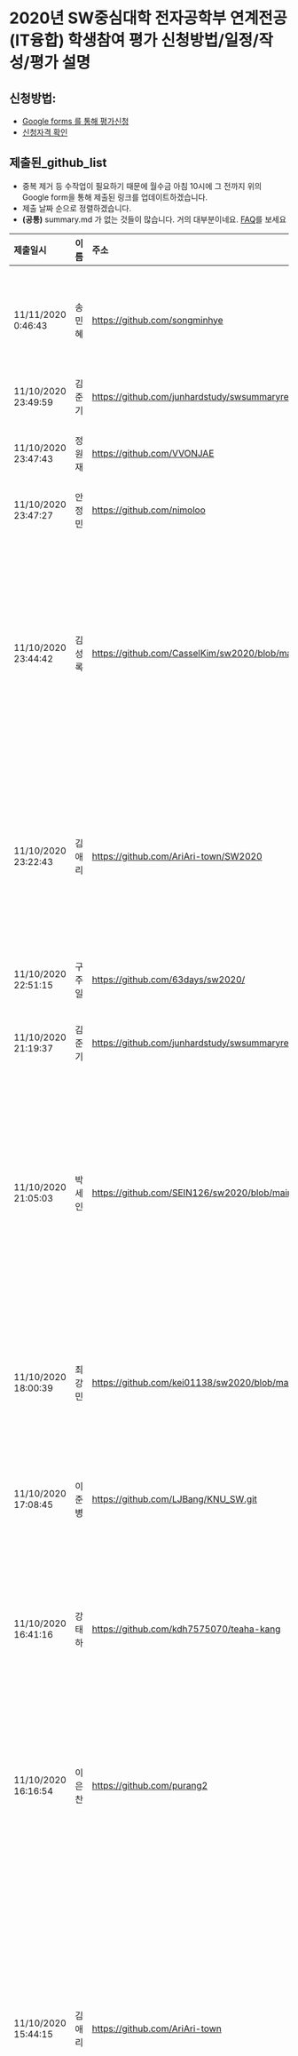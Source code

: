 # 2020년 SW중심대학 전자공학부 연계전공(IT융합) 학생참여 평가 신청방법/일정/작성/평가 설명

## 신청방법: 
- [Google forms 를 통해 평가신청](https://docs.google.com/forms/d/e/1FAIpQLSeOBa-ypL9Fm6xFZpUE-ymmUlp2sy91yAHfeX8F_DAoFHW8nA/viewform?usp=sf_link)
- [신청자격 확인](classlist.md)

## 제출된_github_list
* 중복 제거 등 수작업이 필요하기 때문에 월수금 아침 10시에 그 전까지 위의 Google form을 통해 제출된 링크를 업데이트하겠습니다.
* 제출 날짜 순으로 정렬하겠습니다.
* __(공통)__ summary.md 가 없는 것들이 많습니다. 거의 대부분이네요. [FAQ](faq.md)를 보세요

| 제출일시 | 이름 | 주소 | 유형 | 비고/수정사항 | 
|:---|:---:|:---|:---|:--|
| 11/11/2020 0:46:43	| 송민혜	| https://github.com/songminhye 	| 교과목형, 경진대회형, 자율과제형| 이메일로 11/10/2020 19:32:10 에 제출하였음, Google form 으로 다시 제출 |
| 11/10/2020 23:49:59	| 김준기	| https://github.com/junhardstudy/swsummaryrepository	| 교과목형 | 
| 11/10/2020 23:47:43	| 정원재	| https://github.com/VVONJAE	| 교과목형, 자율과제형| 
| 11/10/2020 23:47:27	| 안정민	| https://github.com/nimoloo	| 교과목형 | 
| 11/10/2020 23:44:42	| 김성록	| https://github.com/CasselKim/sw2020/blob/main/Summary.md	| 교과목형, 연구실연수생형, 외부참여형, 경진대회형, 자율과제형, 공부내용정리 | 
| 11/10/2020 23:22:43	| 김애리	| https://github.com/AriAri-town/SW2020	| 교과목형, 2학기 C프로그래밍과 실습 수업의 조교 활동 | 
| 11/10/2020 22:51:15	| 구주일	| https://github.com/63days/sw2020/	| 경진대회형, 자율과제형 | 
| 11/10/2020 21:19:37 | 김준기	| https://github.com/junhardstudy/swsummaryrepository | 교과목형 | 
| 11/10/2020 21:05:03	| 박세인	| https://github.com/SEIN126/sw2020/blob/main/Summary.md	| 교과목형, 자율과제형, 개인공부, 경북대학교 IT교육센터에서 수강한 라즈베리파이 수업| 
| 11/10/2020 18:00:39	| 최강민 | https://github.com/kei01138/sw2020/blob/main/summary.md	| 외부참여형, 경진대회형, 자율과제형 | 
| 11/10/2020 17:08:45	| 이준병	| https://github.com/LJBang/KNU_SW.git	| 교과목형, 경진대회형, 자율과제형| 
| 11/10/2020 16:41:16 | 강태하	|  https://github.com/kdh7575070/teaha-kang	 | 교과목형, 외부참여형, 경진대회형, 자율과제형|
| 11/10/2020 16:16:54 |	이은찬 |	https://github.com/purang2 | 교과목형, 연구실연수생형, 외부참여형, 자율과제형 | 2차제출 | 
| 11/10/2020 15:44:15 |	김애리 |	https://github.com/AriAri-town | 교과목형, 자율과제형, 2학기 현재 C프로그래밍 및 실습 수업에서 조교로 참여하면서 작성한 코드도 업로드할 예정임. |
| 11/10/2020 1:32:45 |	변병문 |	https://github.com/Byung-moon/sw2020 | 교과목형, 외부참여형, 자율과제형 |
| 11/10/2020 0:46:28 |	권현지	 |https://github.com/GwonHJ | 교과목형, 연구실연수생형, 외부참여형, 경진대회형, 자율과제형 |
| ~~11/9/2020 23:31:09~~ |	~~이은찬~~ |	~~https://github.com/purang2~~ | ~~교과목형, 연구실연수생형, 외부참여형~~ | 1차 제출 |
| 11/9/2020 22:47:47 |	고미진 |	https://github.com/gieflij/sw_github | 교과목형, 자율과제형 | 
| 11/9/2020 21:57:34 |	강권우 |	https://github.com/kunwoo3121/sw2020 | 교과목형 | 
| 11/9/2020 20:42:54	| 박범진	| https://github.com/zbumjin97 | 교과목형, 자율과제형|
| 11/9/2020 18:31:23 | 김도훈 |	https://github.com/yh08037/sw2020 |교과목형, 연구실연수생형, 자율과제형, 동아리/학부특강/IT교육센터강의|
| 11/9/2020 18:01:22 | 김희수 |	https://github.com/zentornoe/KNU_SW_ND |교과목형, 연구실연수생형, 경진대회형|
| 11/9/2020 17:12:58 | 허정빈 |	https://github.com/Jeongbinheo/SW2020 | 교과목형|
| 11/8/2020 1:57:09 | 조민기 | https://github.com/MinkiJo/my-sw2020 | 교과목형, 자율과제형 |
| 11/7/2020 16:46:54 | 배성규 | https://github.com/Seonggyu-Bae/SW2020| 교과목형 |
| 11/4/2020 16:35:04 | 허재원 | https://github.com/Huh-jae-won/SW | 교과목형 | 
| 11/3/2020 20:35:54 | 채지영 | https://github.com/horkheimer8 | 외부참여형, 자율과제형 | 
| 11/3/2020 18:58:53 | 권현수 | https://github.com/KwonHyeonSu | 교과목형, 연구실연수생형, 자율과제형 | 
| 10/31/2020 16:33:16 | 구주일 | https://github.com/63days | 자율과제형 | 
| 10/30/2020 21:02:45 | 박재성 | https://github.com/wotjd0715/Hustar-HAI | 자율과제형 | 2차 제출  |
| ~~10/30/2020 20:58:01~~ | ~~박재성~~ | ~~https://github.com/wotjd0715~~ | ~~교과목형, 자율과제형~~ | 1차 제출. 나중에 제출한 것으로 평가 |
| 10/24/2020 18:52:16 | 권세진	| https://github.com/0307kwon | 교과목형, 연구실연수생형, 자율과제형 | 
| 10/24/2020 5:34:15 | 이근정	| https://github.com/LEE-GEUN-JEONG/KNU-SW | 교과목형, 외부참여형, 자율과제형	|
| 10/23/2020 22:46:43 | 정소영	| https://github.com/cowzero | 교과목형	| 
| 10/22/2020 23:31:03 | 김승현	| https://github.com/kseh1029/sw2020 | 교과목형, 하드웨어 및 소프트웨어, 운영체제에 대한 내용 | 2번제출->뒤의 것 |
---

## 일정(진행 상황에 따라 변경될 수 있습니다)

1. 접수 및 1차 평가 <u>__10/21-11/20__</u>
    1. ~~__11/10__~~ __11/11__1차 접수 마감
    1. ~~__11/13__~~ __11/16__ 1차 평가 결과 발표, 상위 후보자 선정
    1. ~~__11/13-11/19__~~ __11/17-11/20__ 1차 후보자에 대한 온라인 면접 
    1. __11/23__ 1차 선정자 발표
    * 위의 일정은 예정이며, 평가 점수 취합에 따라 2-3일 늦춰질 수 있습니다.
    * 신청자의 이름, github page, [사전평가점수](evaluation1.md#평가결과)는 공개됩니다.
    * 온라인 면접 점수를 합산하여 [최종선정결과](evaluation2.md#최종결과)도 공개됩니다.    
  
2. 2차 접수 및 평가 <u>__-11/24__</u>
    1. __11/24__ 2차 접수 마감
    1. __11/27__ 2차 평가 결과 발표, 약 50% 의 후보자 선정
    1. __11/27-12/3__ 2차 후보자에 대한 온라인 면접 
    1. __12/4__ 2차 선정자 발표
    * 추가신청/기존제출정보업데이트가 가능합니다. 단 가장 최근에 제출된 것으로 평가합니다.
    <!-- * [1차평가결과](evaluation1.md#사전평가) -->
    <!-- * [2차평가결과](evaluation2.md#최종결과) -->
    
3. 최종 접수 및 평가 <u>__-12/10__</u>
    1. 부가서류(필요시) 제출
    1. 자격검증, 부정행위 여부 등을 검증하고 최종 명단 확정        

## 작성방법 
- main 에 `summary.md` 추가하고 다음의 내용을 적는다. ([예시](example_summary.md))
1. __요약문__: 10줄 이내로 github 내용에 대한 서술식 요약설명(자유형식)
1. 형태별 추가정보 기재:
    1. __교과목형__: github에 작성한 교과목을 정보를 상세히 적는다. 과목코드/과목이름/수강년도/학기/__담당교수__
    1. __연구실연수생형__: 연수기간, 연구실 지도교수 이름, 연구실 이름, (있을 경우) 같이 연구를 수행한 대학원생 이름
    1. __외부참여형__: 참여기간, 외부기관명, 연구/구현 내용을 알려줄 수 있는 담당자명과 연락처
    1. __경진대회형__: 경진대회 일시/장소, 주최기관명, (있을 경우) 수상 내역, 참여를 확인해 줄 수 있는 담당자명과 연락처
    1. __자율과제형__: 과제수행기간(정확하지 않아도 됩니다), 기타 정보
    1. __기타__: 내용과 이유 등


<!-- * 현재 예시만 있고, 여러분들이 제출하면 업데이트될 예정입니다. -->
### 예시
| 제출일시 | 이름 | 주소 | 유형 | 
|:---|:---:|:---|:---|
| `2010-10-20 09:34` | 2020년 평가 | https://github.com/knuee/sw2020/ | 교과목형 |
| `2010-10-20 10:02` | 홍길동(예시) | https://github.com/gjang7/KNU20191JavaSolution | 교과목형 | 
| `2010-10-20 13:20` | 김철수(예시) | https://github.com/Katinor/4ears-bot_V3 |자율과제형  |
| `2010-10-20 14:27` | 이영희(예시) | https://github.com/devholic/somalife | 외부참여형  |
| `2010-10-20 15:55` | 제갈공명(예시) |https://github.com/Pitt-CSC/Summer2021-Internships | 연구실연수생형  | 

### 질의응답: [Google form 이용](https://docs.google.com/forms/d/e/1FAIpQLSdN5AtF8bDQDJN3Vh896W_iKJfcE2RMJBCAl9A69kzLvkrcow/viewform?usp=sf_link)
